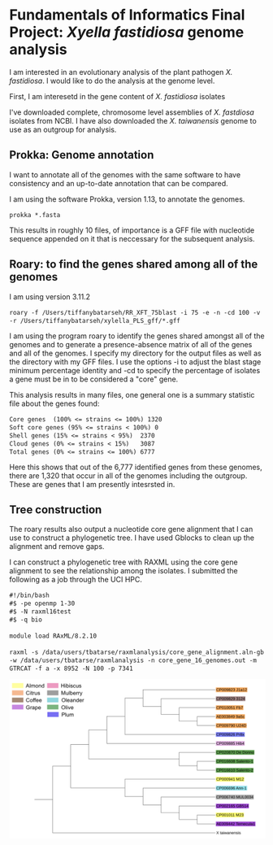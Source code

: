 # Fundamentals of Informatics Final Project: *Xyella fastidiosa* genome analysis

I am interested in an evolutionary analysis of the plant pathogen *X. fastidiosa*. I would like to do the analysis at the genome level.

First, I am interesetd in the gene content of *X. fastidiosa* isolates

I've downloaded complete, chromosome level assemblies of *X. fastdiosa* isolates from NCBI. I have also downloaded the *X. taiwanensis* genome to use as an outgroup for analysis.

## Prokka: Genome annotation

I want to annotate all of the genomes with the same software to have consistency and an up-to-date annotation that can be compared.

I am using the software Prokka, version 1.13, to annotate the genomes.

```
prokka *.fasta
```

This results in roughly 10 files, of importance is a GFF file with nucleotide sequence appended on it that is neccessary for the subsequent analysis. 

## Roary: to find the genes shared among all of the genomes

I am using version 3.11.2

```
roary -f /Users/tiffanybatarseh/RR_XFT_75blast -i 75 -e -n -cd 100 -v -r /Users/tiffanybatarseh/xylella_PLS_gff/*.gff
```

I am using the program roary to identify the genes shared amongst all of the genomes and to generate a presence-absence matrix of all of the genes and all of the genomes. I specify my directory for the output files as well as the directory with my GFF files. I use the options -i to adjust the blast stage minimum percentage identity and -cd to specify the percentage of isolates a gene must be in to be considered a "core" gene.

This analysis results in many files, one general one is a summary statistic file about the genes found:

```
Core genes	(100% <= strains <= 100%) 1320
Soft core genes	(95% <= strains < 100%)	0
Shell genes	(15% <= strains < 95%)	2370
Cloud genes	(0% <= strains < 15%)	3087
Total genes	(0% <= strains <= 100%)	6777
```

Here this shows that out of the 6,777 identified genes from these genomes, there are 1,320 that occur in all of the genomes including the outgroup. These are genes that I am presently intesrsted in. 

## Tree construction

The roary results also output a nucleotide core gene alignment that I can use to construct a phylogenetic tree. I have used Gblocks to clean up the alignment and remove gaps. 

I can construct a phylogenetic tree with RAXML using the core gene alignment to see the relationship among the isolates. I submitted the following as a job through the UCI HPC.

```
#!/bin/bash
#$ -pe openmp 1-30
#$ -N raxml16test
#$ -q bio

module load RAxML/8.2.10

raxml -s /data/users/tbatarse/raxmlanalysis/core_gene_alignment.aln-gb -w /data/users/tbatarse/raxmlanalysis -n core_gene_16_genomes.out -m GTRCAT -f a -x 8952 -N 100 -p 7341
```

![tree](https://github.com/tiffanybatarseh/EE282_Final_Project/blob/master/Tree_Raxml.png?raw=true)
